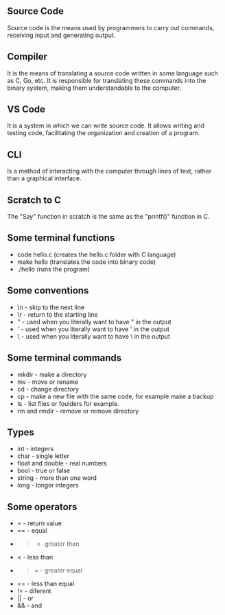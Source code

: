 ## Source Code 
  Source code is the means used by programmers to carry out commands, receiving input and generating output.


## Compiler 
  It is the means of translating a source code written in some language such as C, Go, etc. It is responsible for translating these commands into the binary system, making them understandable to the computer.


## VS Code 
  It is a system in which we can write source code. It allows writing and testing code, facilitating the organization and creation of a program.


## CLI 
 Is a method of interacting with the computer through lines of text, rather than a graphical interface.


## Scratch to C 
  The "Say" function in scratch is the same as the "printf()" function in C.

## Some terminal functions 
  - code hello.c (creates the hello.c folder with C language)
  - make hello (translates the code into binary code)
  - ./hello (runs the program)


## Some conventions 
  - \n - skip to the next line
  - \r - return to the starting line
  - \" - used when you literally want to have " in the output
  - \' - used when you literally want to have ' in the output
  - \\ - used when you literally want to have \ in the output


## Some terminal commands 
  - mkdir - make a directory 
  - mv - move or rename 
  - cd - change directory
  - cp - make a new file with the same code, for example make a backup
  - ls - list files or foulders for example.
  - rm and rmdir - remove or remove directory


## Types 
  - int - integers
  - char - single letter
  - float and double - real numbers
  - bool - true or false
  - string - more than one word
  -  long - longer integers


## Some operators 
  - = - return value
  - == - equal
  - > - greater than
  - < - less than
  - >= - greater equal
  - <= - less than equal
  - != - diferent
  - || - or
  - && - and




  
